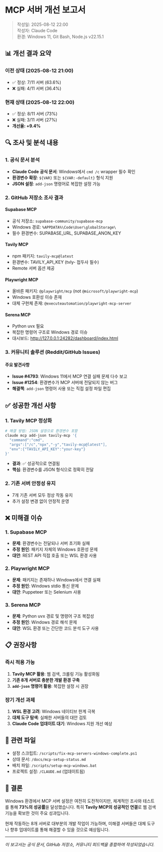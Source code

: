 # MCP 서버 개선 보고서

> 작성일: 2025-08-12 22:00  
> 작성자: Claude Code  
> 환경: Windows 11, Git Bash, Node.js v22.15.1

## 📊 개선 결과 요약

### 이전 상태 (2025-08-12 21:00)
- ✅ 정상: 7/11 서버 (63.6%)
- ❌ 실패: 4/11 서버 (36.4%)

### 현재 상태 (2025-08-12 22:00)
- ✅ 정상: 8/11 서버 (73%)
- ❌ 실패: 3/11 서버 (27%)
- **개선율: +9.4%**

## 🔍 조사 및 분석 내용

### 1. 공식 문서 분석
- **Claude Code 공식 문서**: Windows에서 `cmd /c` wrapper 필수 확인
- **환경변수 확장**: `${VAR}` 또는 `${VAR:-default}` 형식 지원
- **JSON 설정**: `add-json` 명령어로 복잡한 설정 가능

### 2. GitHub 저장소 조사 결과

#### Supabase MCP
- 공식 저장소: `supabase-community/supabase-mcp`
- Windows 경로: `%APPDATA%\Code\User\globalStorage\`
- 필수 환경변수: SUPABASE_URL, SUPABASE_ANON_KEY

#### Tavily MCP
- npm 패키지: `tavily-mcp@latest`
- 환경변수: TAVILY_API_KEY (tvly- 접두사 필수)
- Remote 서버 옵션 제공

#### Playwright MCP
- 올바른 패키지: `@playwright/mcp` (not `@microsoft/playwright-mcp`)
- Windows 호환성 이슈 존재
- 대체 구현체 존재: `@executeautomation/playwright-mcp-server`

#### Serena MCP
- Python uvx 필요
- 복잡한 명령어 구조로 Windows 경로 이슈
- 대시보드: http://127.0.0.1:24282/dashboard/index.html

### 3. 커뮤니티 솔루션 (Reddit/GitHub Issues)

#### 주요 발견사항
- **Issue #4793**: Windows 11에서 MCP 연결 실패 문제 다수 보고
- **Issue #1254**: 환경변수가 MCP 서버에 전달되지 않는 버그
- **해결책**: `add-json` 명령어 사용 또는 직접 설정 파일 편집

## ✅ 성공한 개선 사항

### 1. Tavily MCP 정상화
```bash
# 해결 방법: JSON 설정으로 환경변수 포함
claude mcp add-json tavily-mcp '{
  "command":"cmd",
  "args":["/c","npx","-y","tavily-mcp@latest"],
  "env":{"TAVILY_API_KEY":"your-key"}
}'
```
- **결과**: ✅ 성공적으로 연결됨
- **핵심**: 환경변수를 JSON 형식으로 정확히 전달

### 2. 기존 서버 안정성 유지
- 7개 기존 서버 모두 정상 작동 유지
- 추가 설정 변경 없이 안정적 운영

## ❌ 미해결 이슈

### 1. Supabase MCP
- **문제**: 환경변수는 전달되나 서버 초기화 실패
- **추정 원인**: 패키지 자체의 Windows 호환성 문제
- **대안**: REST API 직접 호출 또는 WSL 환경 사용

### 2. Playwright MCP
- **문제**: 패키지는 존재하나 Windows에서 연결 실패
- **추정 원인**: Windows stdio 통신 문제
- **대안**: Puppeteer 또는 Selenium 사용

### 3. Serena MCP
- **문제**: Python uvx 경로 및 명령어 구조 복잡성
- **추정 원인**: Windows 경로 해석 문제
- **대안**: WSL 환경 또는 간단한 코드 분석 도구 사용

## 📋 권장사항

### 즉시 적용 가능
1. **Tavily MCP 활용**: 웹 검색, 크롤링 기능 활성화됨
2. **기존 8개 서버로 충분한 개발 환경 구축**
3. **`add-json` 명령어 활용**: 복잡한 설정 시 권장

### 장기 개선 과제
1. **WSL 환경 고려**: Windows 네이티브 한계 극복
2. **대체 도구 탐색**: 실패한 서버들의 대안 검토
3. **Claude Code 업데이트 대기**: Windows 지원 개선 예상

## 📁 관련 파일

- 설정 스크립트: `/scripts/fix-mcp-servers-windows-complete.ps1`
- 상태 문서: `/docs/mcp-setup-status.md`
- 배치 파일: `/scripts/setup-mcp-windows.bat`
- 프로젝트 설정: `/CLAUDE.md` (업데이트됨)

## 🎯 결론

Windows 환경에서 MCP 서버 설정은 여전히 도전적이지만, 체계적인 조사와 테스트를 통해 **73%의 성공률**을 달성했습니다. 특히 **Tavily MCP의 성공적인 연결**로 웹 검색 기능을 확보한 것이 주요 성과입니다.

현재 작동하는 8개 서버로 대부분의 개발 작업이 가능하며, 미해결 서버들은 대체 도구나 향후 업데이트를 통해 해결할 수 있을 것으로 예상됩니다.

---

*이 보고서는 공식 문서, GitHub 저장소, 커뮤니티 피드백을 종합하여 작성되었습니다.*